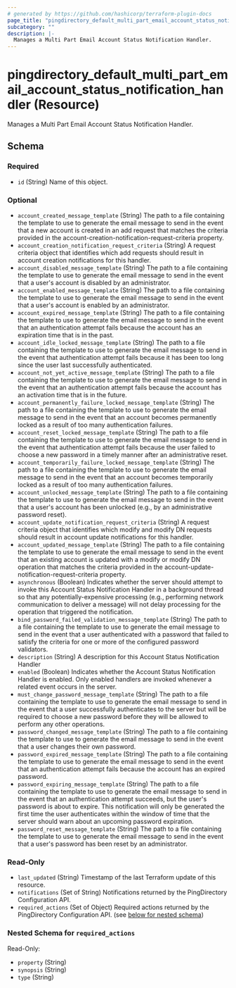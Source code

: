 ```yaml
---
# generated by https://github.com/hashicorp/terraform-plugin-docs
page_title: "pingdirectory_default_multi_part_email_account_status_notification_handler Resource - terraform-provider-pingdirectory"
subcategory: ""
description: |-
  Manages a Multi Part Email Account Status Notification Handler.
---
```


# pingdirectory_default_multi_part_email_account_status_notification_handler (Resource)

Manages a Multi Part Email Account Status Notification Handler.



<!-- schema generated by tfplugindocs -->
## Schema

### Required

- `id` (String) Name of this object.

### Optional

- `account_created_message_template` (String) The path to a file containing the template to use to generate the email message to send in the event that a new account is created in an add request that matches the criteria provided in the account-creation-notification-request-criteria property.
- `account_creation_notification_request_criteria` (String) A request criteria object that identifies which add requests should result in account creation notifications for this handler.
- `account_disabled_message_template` (String) The path to a file containing the template to use to generate the email message to send in the event that a user's account is disabled by an administrator.
- `account_enabled_message_template` (String) The path to a file containing the template to use to generate the email message to send in the event that a user's account is enabled by an administrator.
- `account_expired_message_template` (String) The path to a file containing the template to use to generate the email message to send in the event that an authentication attempt fails because the account has an expiration time that is in the past.
- `account_idle_locked_message_template` (String) The path to a file containing the template to use to generate the email message to send in the event that authentication attempt fails because it has been too long since the user last successfully authenticated.
- `account_not_yet_active_message_template` (String) The path to a file containing the template to use to generate the email message to send in the event that an authentication attempt fails because the account has an activation time that is in the future.
- `account_permanently_failure_locked_message_template` (String) The path to a file containing the template to use to generate the email message to send in the event that an account becomes permanently locked as a result of too many authentication failures.
- `account_reset_locked_message_template` (String) The path to a file containing the template to use to generate the email message to send in the event that authentication attempt fails because the user failed to choose a new password in a timely manner after an administrative reset.
- `account_temporarily_failure_locked_message_template` (String) The path to a file containing the template to use to generate the email message to send in the event that an account becomes temporarily locked as a result of too many authentication failures.
- `account_unlocked_message_template` (String) The path to a file containing the template to use to generate the email message to send in the event that a user's account has been unlocked (e.g., by an administrative password reset).
- `account_update_notification_request_criteria` (String) A request criteria object that identifies which modify and modify DN requests should result in account update notifications for this handler.
- `account_updated_message_template` (String) The path to a file containing the template to use to generate the email message to send in the event that an existing account is updated with a modify or modify DN operation that matches the criteria provided in the account-update-notification-request-criteria property.
- `asynchronous` (Boolean) Indicates whether the server should attempt to invoke this Account Status Notification Handler in a background thread so that any potentially-expensive processing (e.g., performing network communication to deliver a message) will not delay processing for the operation that triggered the notification.
- `bind_password_failed_validation_message_template` (String) The path to a file containing the template to use to generate the email message to send in the event that a user authenticated with a password that failed to satisfy the criteria for one or more of the configured password validators.
- `description` (String) A description for this Account Status Notification Handler
- `enabled` (Boolean) Indicates whether the Account Status Notification Handler is enabled. Only enabled handlers are invoked whenever a related event occurs in the server.
- `must_change_password_message_template` (String) The path to a file containing the template to use to generate the email message to send in the event that a user successfully authenticates to the server but will be required to choose a new password before they will be allowed to perform any other operations.
- `password_changed_message_template` (String) The path to a file containing the template to use to generate the email message to send in the event that a user changes their own password.
- `password_expired_message_template` (String) The path to a file containing the template to use to generate the email message to send in the event that an authentication attempt fails because the account has an expired password.
- `password_expiring_message_template` (String) The path to a file containing the template to use to generate the email message to send in the event that an authentication attempt succeeds, but the user's password is about to expire. This notification will only be generated the first time the user authenticates within the window of time that the server should warn about an upcoming password expiration.
- `password_reset_message_template` (String) The path to a file containing the template to use to generate the email message to send in the event that a user's password has been reset by an administrator.

### Read-Only

- `last_updated` (String) Timestamp of the last Terraform update of this resource.
- `notifications` (Set of String) Notifications returned by the PingDirectory Configuration API.
- `required_actions` (Set of Object) Required actions returned by the PingDirectory Configuration API. (see [below for nested schema](#nestedatt--required_actions))

<a id="nestedatt--required_actions"></a>
### Nested Schema for `required_actions`

Read-Only:

- `property` (String)
- `synopsis` (String)
- `type` (String)


